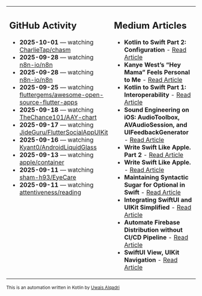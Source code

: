 <table>
<tr>
<td valign="top" width="50%">
        
## GitHub Activity
           
- **2025-10-01** — watching [CharlieTap/chasm](https://github.com/CharlieTap/chasm)
- **2025-09-28** — watching [n8n-io/n8n](https://github.com/n8n-io/n8n)
- **2025-09-28** — watching [n8n-io/n8n](https://github.com/n8n-io/n8n)
- **2025-09-25** — watching [fluttergems/awesome-open-source-flutter-apps](https://github.com/fluttergems/awesome-open-source-flutter-apps)
- **2025-09-18** — watching [TheChance101/AAY-chart](https://github.com/TheChance101/AAY-chart)
- **2025-09-17** — watching [JideGuru/FlutterSocialAppUIKit](https://github.com/JideGuru/FlutterSocialAppUIKit)
- **2025-09-16** — watching [Kyant0/AndroidLiquidGlass](https://github.com/Kyant0/AndroidLiquidGlass)
- **2025-09-13** — watching [apple/container](https://github.com/apple/container)
- **2025-09-11** — watching [sham-h93/EyeCare](https://github.com/sham-h93/EyeCare)
- **2025-09-11** — watching [attentiveness/reading](https://github.com/attentiveness/reading)
            
</td>
        
<td valign="top" width="50%">
        
## Medium Articles
            
- **Kotlin to Swift Part 2: Configuration** - [Read Article](https://medium.com/@uwaisalqadri/kotlin-to-swift-part-2-configuration-9fe83f473516?source=rss-e28d558666f9------2)
- **Kanye West’s “Hey Mama” Feels Personal to Me** - [Read Article](https://medium.com/@uwaisalqadri/kanye-wests-hey-mama-feels-personal-to-me-9f49400e2814?source=rss-e28d558666f9------2)
- **Kotlin to Swift Part 1: Interoperability** - [Read Article](https://medium.com/@uwaisalqadri/kotlin-to-swift-part-1-interoperability-12cebe98bf52?source=rss-e28d558666f9------2)
- **Sound Engineering on iOS: AudioToolbox, AVAudioSession, and UIFeedbackGenerator** - [Read Article](https://medium.com/@uwaisalqadri/sound-engineering-on-ios-audiotoolbox-avaudiosession-and-uifeedbackgenerator-7ecee15db93a?source=rss-e28d558666f9------2)
- **Write Swift Like Apple. Part 2** - [Read Article](https://medium.com/@uwaisalqadri/write-swift-like-apple-part-2-44e025e51824?source=rss-e28d558666f9------2)
- **Write Swift Like Apple.** - [Read Article](https://medium.com/@uwaisalqadri/write-swift-like-apple-4c4331cf140c?source=rss-e28d558666f9------2)
- **Maintaining Syntactic Sugar for Optional in Swift** - [Read Article](https://medium.com/@uwaisalqadri/maintaining-syntactic-sugar-for-optional-in-swift-dfb7f9019fba?source=rss-e28d558666f9------2)
- **Integrating SwiftUI and UIKit Simplified** - [Read Article](https://medium.com/@uwaisalqadri/seamlessly-bridging-swiftui-and-uikit-a-practical-approach-f7cb8d2f6f11?source=rss-e28d558666f9------2)
- **Automate Firebase Distribution without CI/CD Pipeline** - [Read Article](https://medium.com/@uwaisalqadri/automate-firebase-distribution-89cb261fd860?source=rss-e28d558666f9------2)
- **SwiftUI View, UIKit Navigation** - [Read Article](https://medium.com/@uwaisalqadri/swiftui-view-uikit-navigation-74aa22fc0e0?source=rss-e28d558666f9------2)
            
</td>
</tr>
</table>
        
<sub>This is an automation written in Kotlin by <a href="https://uwais.framer.website/">Uwais Alqadri</a></sub>
